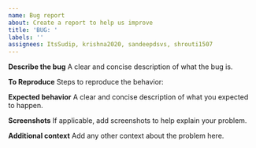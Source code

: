 ```yaml
---
name: Bug report
about: Create a report to help us improve
title: 'BUG: '
labels: ''
assignees: ItsSudip, krishna2020, sandeepdsvs, shrouti1507
---
```


**Describe the bug**
A clear and concise description of what the bug is.

**To Reproduce**
Steps to reproduce the behavior:

**Expected behavior**
A clear and concise description of what you expected to happen.

**Screenshots**
If applicable, add screenshots to help explain your problem.

**Additional context**
Add any other context about the problem here.

